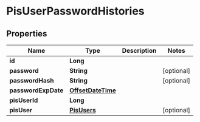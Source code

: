 
# PisUserPasswordHistories

## Properties
Name | Type | Description | Notes
------------ | ------------- | ------------- | -------------
**id** | **Long** |  | 
**password** | **String** |  |  [optional]
**passwordHash** | **String** |  |  [optional]
**passwordExpDate** | [**OffsetDateTime**](OffsetDateTime.md) |  | 
**pisUserId** | **Long** |  | 
**pisUser** | [**PisUsers**](PisUsers.md) |  |  [optional]



